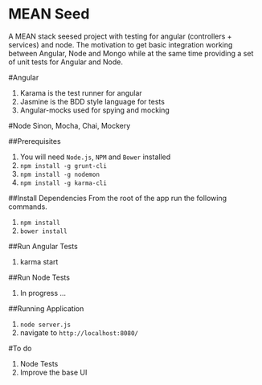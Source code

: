 # MEAN Seed

A MEAN stack seesed project with testing for angular (controllers + services) and node. The motivation to get basic integration working between Angular, Node and Mongo while at the same time providing a set of unit tests for Angular and Node.

#Angular
1. Karama is the test runner for angular
2. Jasmine is the BDD style language for tests
3. Angular-mocks used for spying and mocking

#Node
Sinon, Mocha, Chai, Mockery

##Prerequisites
1. You will need `Node.js`, `NPM` and `Bower` installed
2. `npm install -g grunt-cli`
3. `npm install -g nodemon`
4. `npm install -g karma-cli`

##Install Dependencies
From the root of the app run the following commands.

1. `npm install`
2. `bower install`

##Run Angular Tests
1. karma start

##Run Node Tests
1. In progress ...

##Running Application
1. `node server.js`
2. navigate to `http://localhost:8080/`

#To do
1. Node Tests
2. Improve the base UI



